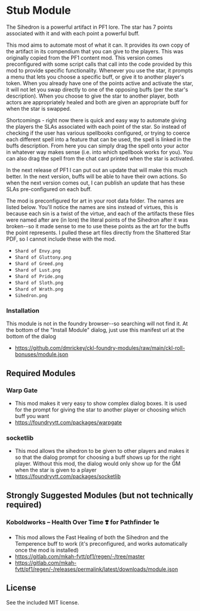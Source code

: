 # Stub Module

The Sihedron is a powerful artifact in PF1 lore. The star has 7 points associated with it and with each point a powerful buff.

This mod aims to automate most of what it can. It provides its own copy of the artifact in its compendium that you can give to the players. This was originally copied from the PF1 content mod. This version comes preconfigured with some script calls that call into the code provided by this mod to provide specific functionality. Whenever you use the star, it prompts a menu that lets you choose a specific buff, or give it to another player's token. When you already have one of the points active and activate the star, it will not let you swap directly to one of the opposing buffs (per the star's description). When you choose to give the star to another player, both actors are appropriately healed and both are given an appropriate buff for when the star is swapped.

Shortcomings - right now there is quick and easy way to automate giving the players the SLAs associated with each point of the star. So instead of checking if the user has various spellbooks configured, or trying to coerce each different spell into a feature that can be used, the spell is linked in the buffs description. From here you can simply drag the spell onto your actor in whatever way makes sense (i.e. into which spellbook works for you). You can also drag the spell from the chat card printed when the star is activated.

In the next release of PF1 I can put out an update that will make this much better. In the next version, buffs will be able to have their own actions. So when the next version comes out, I can publish an update that has these SLAs pre-configured on each buff.

The mod is preconfigured for art in your root data folder. The names are listed below. You'll notice the names are sins instead of virtues, this is because each sin is a twist of the virtue, and each of the artifacts these files were named after are (in lore) the literal points of the Sihedron after it was broken--so it made sense to me to use these points as the art for the buffs the point represents. I pulled these art files directly from the Shattered Star PDF, so I cannot include these with the mod.
- `Shard of Envy.png`
- `Shard of Gluttony.png`
- `Shard of Greed.png`
- `Shard of Lust.png`
- `Shard of Pride.png`
- `Shard of Sloth.png`
- `Shard of Wrath.png`
- `Sihedron.png`

### Installation

This module is not in the foundry browser--so searching will not find it. At the bottom of the "Install Module" dialog, just use this manifest url at the bottom of the dialog
- https://github.com/dmrickey/ckl-foundry-modules/raw/main/ckl-roll-bonuses/module.json

## Required Modules

### Warp Gate

- This mod makes it very easy to show complex dialog boxes. It is used for the prompt for giving the star to another player or choosing which buff you want
- https://foundryvtt.com/packages/warpgate
### socketlib

- This mod allows the sihedron to be given to other players and makes it so that the dialog prompt for choosing a buff shows up for the right player. Without this mod, the dialog would only show up for the GM when the star is given to a player
- https://foundryvtt.com/packages/socketlib

## Strongly Suggested Modules (but not technically required)

### Koboldworks – Health Over Time ❣️ for Pathfinder 1e

- This mod allows the Fast Healing of both the Sihedron and the Temperence buff to work (it's preconfigured, and works automatically once the mod is installed)
- https://gitlab.com/mkah-fvtt/pf1/regen/-/tree/master
- https://gitlab.com/mkah-fvtt/pf1/regen/-/releases/permalink/latest/downloads/module.json

## License

See the included MIT license.

